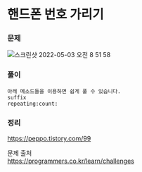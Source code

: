 #  핸드폰 번호 가리기

### 문제

![스크린샷 2022-05-03 오전 8 51 58](https://user-images.githubusercontent.com/64088377/166343909-feafb797-c1c3-4ee4-af5e-3c15282cefef.png)


### 풀이
```
아래 메소드들을 이용하면 쉽게 풀 수 있습니다.
suffix
repeating:count:
``` 

### 정리 <br>
https://peppo.tistory.com/99


문제 출처 <br>
https://programmers.co.kr/learn/challenges
